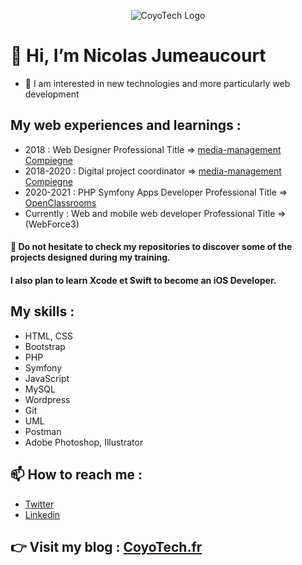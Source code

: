 <p align="center">
  <img src="./img/logo-img.webp" alt="CoyoTech Logo">
</p>


# 👋 Hi, I’m Nicolas Jumeaucourt
- 👀 I am interested in new technologies and more particularly web development



## My web experiences and learnings :
* 2018 : Web Designer Professional Title => [media-management Compiegne](https://www.media-management.fr/)
* 2018-2020 : Digital project coordinator => [media-management Compiegne](https://www.media-management.fr/)
* 2020-2021 : PHP Symfony Apps Developer Professional Title => [OpenClassrooms](https://openclassrooms.com/fr/)
* Currently : Web and mobile web developer Professional Title => (WebForce3)

#### 🚨 Do not hesitate to check my repositories to discover some of the projects designed during my training.

#### I also plan to learn Xcode et Swift to become an iOS Developer.

## My skills : 
* HTML, CSS
* Bootstrap
* PHP
* Symfony
* JavaScript
* MySQL
* Wordpress
* Git
* UML
* Postman
* Adobe Photoshop, Illustrator

## 📫 How to reach me :
* [Twitter](https://twitter.com/NJumeaucourt)
* [Linkedin](https://www.linkedin.com/in/nicolas-jumeaucourt-7506b4150/)

## 👉 Visit my blog : [CoyoTech.fr](https://coyotech.fr/blog-mvc/)

<!---
Nicolasjmcrt/Nicolasjmcrt is a ✨ special ✨ repository because its `README.md` (this file) appears on your GitHub profile.
You can click the Preview link to take a look at your changes.
--->
